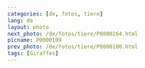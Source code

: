 ```yaml
---
categories: [de, fotos, tiere]
lang: de
layout: photo
next_photo: /de/fotos/tiere/P0000264.html
picname: P0000109
prev_photo: /de/fotos/tiere/P0000100.html
tags: [Giraffes]
---
```

